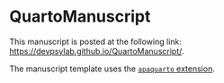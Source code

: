 # QuartoManuscript

This manuscript is posted at the following link: https://devpsylab.github.io/QuartoManuscript/.

The manuscript template uses the [`apaquarto` extension](https://github.com/wjschne/apaquarto).
